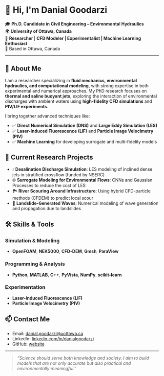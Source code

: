 # 👋 Hi, I'm Danial Goodarzi

🎓 **Ph.D. Candidate in Civil Engineering – Environmental Hydraulics**  
🌍 **University of Ottawa, Canada**  
🔬 **Researcher | CFD Modeler | Experimentalist | Machine Learning Enthusiast**  
📍 Based in Ottawa, Canada

---

## 🔬 About Me

I am a researcher specializing in **fluid mechanics, environmental hydraulics, and computational modeling**, with strong expertise in both experimental and numerical approaches. My PhD research focuses on **thermal and saline buoyant jets**, exploring the interaction of environmental discharges with ambient waters using **high-fidelity CFD simulations** and **PIV/LIF experiments**.

I bring together advanced techniques like:

- ✅ **Direct Numerical Simulation (DNS)** and **Large Eddy Simulation (LES)**
- ✅ **Laser-Induced Fluorescence (LIF)** and **Particle Image Velocimetry (PIV)**
- ✅ **Machine Learning** for developing surrogate and multi-fidelity models

## 🧠 Current Research Projects

- 💧 **Desalination Discharge Simulation**: LES modeling of inclined dense jets in stratified crossflow (funded by NSERC)
- 🌐 **Surrogate Modeling for Environmental Flows**: CNNs and Gaussian Processes to reduce the cost of LES
- 🏞️ **River Scouring Around Infrastructure**: Using hybrid CFD-particle methods (CFDEM) to predict local scour
- 🌊 **Landslide-Generated Waves**: Numerical modeling of wave generation and propagation due to landslides

## 🛠️ Skills & Tools

### Simulation & Modeling

- **OpenFOAM**, **NEK5000**, **CFD-DEM**, **Gmsh**, **ParaView**

### Programming & Analysis

- **Python**, **MATLAB**, **C++**, **PyVista**, **NumPy**, **scikit-learn**

### Experimentation

- **Laser-Induced Fluorescence (LIF)**
- **Particle Image Velocimetry (PIV)**

## 📫 Contact Me

- Email: [danial.goodarzi@uottawa.ca](mailto:danial.goodarzi@uottawa.ca)
- LinkedIn: [linkedin.com/in/danialgoodarzi](https://www.linkedin.com/in/danialgoodarzi)
- GitHub: [website](https://hydrocfd.github.io/)

---

> _“Science should serve both knowledge and society. I aim to build models that are not only accurate but also practical and environmentally meaningful.”_
